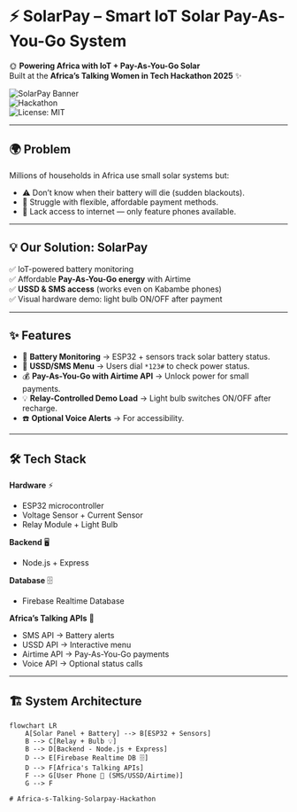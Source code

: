 # ⚡ SolarPay – Smart IoT Solar Pay-As-You-Go System

🌞 **Powering Africa with IoT + Pay-As-You-Go Solar**  
Built at the **Africa’s Talking Women in Tech Hackathon 2025** ✨  

![SolarPay Banner](https://img.shields.io/badge/IoT-SolarPay-yellow?style=for-the-badge)  
![Hackathon](https://img.shields.io/badge/Hackathon-Africa's%20Talking-blueviolet?style=for-the-badge)  
![License: MIT](https://img.shields.io/badge/License-MIT-green?style=for-the-badge)  

---

## 🌍 Problem
Millions of households in Africa use small solar systems but:  
- ⚠️ Don’t know when their battery will die (sudden blackouts).  
- 💸 Struggle with flexible, affordable payment methods.  
- 📵 Lack access to internet — only feature phones available.  

---

## 💡 Our Solution: **SolarPay**
✅ IoT-powered battery monitoring  
✅ Affordable **Pay-As-You-Go energy** with Airtime  
✅ **USSD & SMS access** (works even on Kabambe phones)  
✅ Visual hardware demo: light bulb ON/OFF after payment  

---

## ✨ Features
- 🔋 **Battery Monitoring** → ESP32 + sensors track solar battery status.  
- 📱 **USSD/SMS Menu** → Users dial `*123#` to check power status.  
- 💰 **Pay-As-You-Go with Airtime API** → Unlock power for small payments.  
- 💡 **Relay-Controlled Demo Load** → Light bulb switches ON/OFF after recharge.  
- ☎️ **Optional Voice Alerts** → For accessibility.  

---

## 🛠️ Tech Stack
**Hardware** ⚡  
- ESP32 microcontroller  
- Voltage Sensor + Current Sensor  
- Relay Module + Light Bulb  

**Backend** 🖥️  
- Node.js + Express  

**Database** 🗄️  
- Firebase Realtime Database  

**Africa’s Talking APIs** 📡  
- SMS API → Battery alerts  
- USSD API → Interactive menu  
- Airtime API → Pay-As-You-Go payments  
- Voice API → Optional status calls  

---

## 🏗️ System Architecture
```mermaid
flowchart LR
    A[Solar Panel + Battery] --> B[ESP32 + Sensors]
    B --> C[Relay + Bulb 💡]
    B --> D[Backend - Node.js + Express]
    D --> E[Firebase Realtime DB 🗄️]
    D --> F[Africa's Talking APIs]
    F --> G[User Phone 📱 (SMS/USSD/Airtime)]
    G --> F

# Africa-s-Talking-Solarpay-Hackathon
